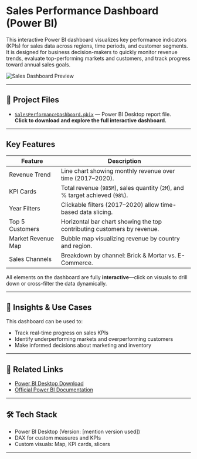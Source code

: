 #  Sales Performance Dashboard (Power BI)

This interactive Power BI dashboard visualizes key performance indicators (KPIs) for sales data across regions, time periods, and customer segments. It is designed for business decision-makers to quickly monitor revenue trends, evaluate top-performing markets and customers, and track progress toward annual sales goals.

![Sales Dashboard Preview](images/sales-dashboard.png)

---

## 📁 Project Files

- [`SalesPerformanceDashboard.pbix`](./SalesPerformanceDashboard.pbix) — Power BI Desktop report file.  
  **Click to download and explore the full interactive dashboard.**

---

##  Key Features

| Feature                    | Description                                                                 |
|----------------------------|-----------------------------------------------------------------------------|
| Revenue Trend           | Line chart showing monthly revenue over time (2017–2020).                   |
| KPI Cards               | Total revenue (`985M`), sales quantity (`2M`), and % target achieved (`98%`). |
| Year Filters            | Clickable filters (2017–2020) allow time-based data slicing.                |
| Top 5 Customers         | Horizontal bar chart showing the top contributing customers by revenue.     |
| Market Revenue Map      | Bubble map visualizing revenue by country and region.                        |
| Sales Channels          | Breakdown by channel: Brick & Mortar vs. E-Commerce.                        |

All elements on the dashboard are fully **interactive**—click on visuals to drill down or cross-filter the data dynamically.

---

## 🧠 Insights & Use Cases

This dashboard can be used to:
- Track real-time progress on sales KPIs
- Identify underperforming markets and overperforming customers
- Make informed decisions about marketing and inventory

---

## 🔗 Related Links

- [Power BI Desktop Download](https://powerbi.microsoft.com/desktop/)
- [Official Power BI Documentation](https://learn.microsoft.com/en-us/power-bi/)

---

## 🛠 Tech Stack

- Power BI Desktop (Version: [mention version used])
- DAX for custom measures and KPIs
- Custom visuals: Map, KPI cards, slicers

---

